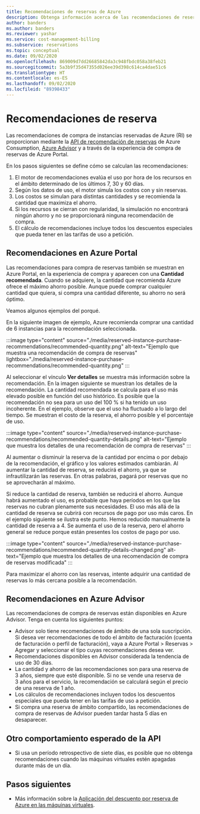 ```yaml
---
title: Recomendaciones de reservas de Azure
description: Obtenga información acerca de las recomendaciones de reservas de Azure.
author: banders
ms.author: banders
ms.reviewer: yashar
ms.service: cost-management-billing
ms.subservice: reservations
ms.topic: conceptual
ms.date: 09/02/2020
ms.openlocfilehash: 869009d7dd26685842da3c948fbdc058a38feb21
ms.sourcegitcommit: 5a3b9f35d47355d026ee39d398c614ca4dae51c6
ms.translationtype: HT
ms.contentlocale: es-ES
ms.lasthandoff: 09/02/2020
ms.locfileid: "89398433"
---
```

# <a name="reservation-recommendations"></a>Recomendaciones de reserva

Las recomendaciones de compra de instancias reservadas de Azure (RI) se proporcionan mediante la [API de recomendación de reservas](/rest/api/consumption/reservationrecommendations) de Azure Consumption, [Azure Advisor](../../advisor/advisor-cost-recommendations.md#buy-reserved-virtual-machine-instances-to-save-money-over-pay-as-you-go-costs) y a través de la experiencia de compra de reservas de Azure Portal.

En los pasos siguientes se define cómo se calculan las recomendaciones:

1. El motor de recomendaciones evalúa el uso por hora de los recursos en el ámbito determinado de los últimos 7, 30 y 60 días.
2. Según los datos de uso, el motor simula los costos con y sin reservas.
3. Los costos se simulan para distintas cantidades y se recomienda la cantidad que maximiza el ahorro.
4. Si los recursos se cierran con regularidad, la simulación no encontrará ningún ahorro y no se proporcionará ninguna recomendación de compra.
5. El cálculo de recomendaciones incluye todos los descuentos especiales que pueda tener en las tarifas de uso a petición.

## <a name="recommendations-in-the-azure-portal"></a>Recomendaciones en Azure Portal

Las recomendaciones para compra de reservas también se muestran en Azure Portal, en la experiencia de compra y aparecen con una **Cantidad recomendada**. Cuando se adquiere, la cantidad que recomienda Azure ofrece el máximo ahorro posible. Aunque puede comprar cualquier cantidad que quiera, si compra una cantidad diferente, su ahorro no será óptimo.

Veamos algunos ejemplos del porqué.

En la siguiente imagen de ejemplo, Azure recomienda comprar una cantidad de 6 instancias para la recomendación seleccionada.

:::image type="content" source="./media/reserved-instance-purchase-recommendations/recommended-quantity.png" alt-text="Ejemplo que muestra una recomendación de compra de reservas" lightbox="./media/reserved-instance-purchase-recommendations/recommended-quantity.png" :::

Al seleccionar el vínculo **Ver detalles** se muestra más información sobre la recomendación. En la imagen siguiente se muestran los detalles de la recomendación. La cantidad recomendada se calcula para el uso más elevado posible en función del uso histórico. Es posible que la recomendación no sea para un uso del 100 % si ha tenido un uso incoherente. En el ejemplo, observe que el uso ha fluctuado a lo largo del tiempo. Se muestran el costo de la reserva, el ahorro posible y el porcentaje de uso.

:::image type="content" source="./media/reserved-instance-purchase-recommendations/recommended-quantity-details.png" alt-text="Ejemplo que muestra los detalles de una recomendación de compra de reservas" :::

Al aumentar o disminuir la reserva de la cantidad por encima o por debajo de la recomendación, el gráfico y los valores estimados cambiarán. Al aumentar la cantidad de reserva, se reducirá el ahorro, ya que se infrautilizarán las reservas. En otras palabras, pagará por reservas que no se aprovecharán al máximo.

Si reduce la cantidad de reserva, también se reducirá el ahorro. Aunque habrá aumentado el uso, es probable que haya períodos en los que las reservas no cubran plenamente sus necesidades. El uso más allá de la cantidad de reserva se cubrirá con recursos de pago por uso más caros. En el ejemplo siguiente se ilustra este punto. Hemos reducido manualmente la cantidad de reserva a 4. Se aumenta el uso de la reserva, pero el ahorro general se reduce porque están presentes los costos de pago por uso.

:::image type="content" source="./media/reserved-instance-purchase-recommendations/recommended-quantity-details-changed.png" alt-text="Ejemplo que muestra los detalles de una recomendación de compra de reservas modificada" :::

Para maximizar el ahorro con las reservas, intente adquirir una cantidad de reservas lo más cercana posible a la recomendación.

## <a name="recommendations-in-azure-advisor"></a>Recomendaciones en Azure Advisor

Las recomendaciones de compra de reservas están disponibles en Azure Advisor. Tenga en cuenta los siguientes puntos:

- Advisor solo tiene recomendaciones de ámbito de una sola suscripción. Si desea ver recomendaciones de todo el ámbito de facturación (cuenta de facturación o perfil de facturación), vaya a Azure Portal > Reservas > Agregar y seleccionar el tipo cuyas recomendaciones desea ver.
- Recomendaciones disponibles en Advisor considerada la tendencia de uso de 30 días.
- La cantidad y ahorro de las recomendaciones son para una reserva de 3 años, siempre que esté disponible. Si no se vende una reserva de 3 años para el servicio, la recomendación se calculará según el precio de una reserva de 1 año.
- Los cálculos de recomendaciones incluyen todos los descuentos especiales que pueda tener en las tarifas de uso a petición.
- Si compra una reserva de ámbito compartido, las recomendaciones de compra de reservas de Advisor pueden tardar hasta 5 días en desaparecer.

## <a name="other-expected-api-behavior"></a>Otro comportamiento esperado de la API

- Si usa un período retrospectivo de siete días, es posible que no obtenga recomendaciones cuando las máquinas virtuales estén apagadas durante más de un día.

## <a name="next-steps"></a>Pasos siguientes

- Más información sobre la [Aplicación del descuento por reserva de Azure en las máquinas virtuales](../manage/understand-vm-reservation-charges.md).
